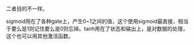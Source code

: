 二者目的不一样。

sigmoid用在了各种gate上，产生0~1之间的值，这个使用sigmoid最直接，相当于要么是1则记住要么是0则忘掉。tanh用在了状态和输出上，是对数据的处理，这个也可以用其他激活函数。